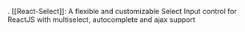 . [[React-Select]]: A flexible and customizable Select Input control for ReactJS with multiselect, autocomplete and ajax support